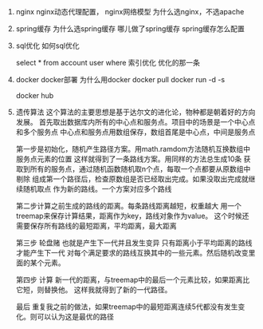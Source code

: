 1. nginx
    nginx动态代理配置，
    nginx网络模型
    为什么选nginx，不选apache
2. spring缓存
    为什么选spring缓存
     哪儿做了spring缓存
     spring缓存怎么配置
3. sql优化
    如何sql优化
    
    select * from account user where 
    索引优化
     优化的那一条
     
4. docker
    docker部署
    为什么用docker
    docker pull
    docker run -d -s
    
    docker hub


5. 遗传算法
    这个算法的主要思想是基于达尔文的进化论，物种都是朝着好的方向发展。
    首先取出数据库内所有的中心点和服务点。项目中的场景是一个中心点和多个服务点
    中心点和服务点用数组保存，数组首尾是中心点，中间是服务点
    
    第一步是初始化，随机产生路径方案。用math.ramdom方法随机互换数组中服务点元素的位置
    这样就得到了一条路线方案。用同样的方法总生成10条
        获取到所有的服务点，通过随机函数随机取n个点，每取一个点都要从原数组中剔除
        组成第一个路径后，检查原数组是否已经取出完成。如果没取出完成就继续随机取点
        作为新的路线。一个方案对应多个路线
    
    第二步计算之前生成的路线的距离。每条路线距离越短，权重越大
    用一个treemap来保存计算结果，距离作为key，路线对象作为value。
    这个时候还需要保存所有路线的最短距离，平均距离，最大距离
    
    第三步  轮盘赌 也就是产生下一代并且发生变异 只有距离小于平均距离的路线才能产生下一代
    对每个满足要求的路线互换其中的一些元素。然后随机改变里面的某个元素。
    
    第四步 计算 新一代的距离，与treemap中的最后一个元素比较，如果距离比它短，则替换他。
    这样我就得到了新的一代路径。
    
    最后 重复我之前的做法，如果treemap中的最短距离连续5代都没有发生变化。则可以认为这是最优的路径
    
    